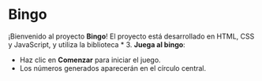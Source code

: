 # Bingo

¡Bienvenido al proyecto **Bingo**! El proyecto está desarrollado en HTML, CSS y JavaScript, y utiliza la biblioteca *
3. **Juega al bingo**:
   - Haz clic en **Comenzar** para iniciar el juego.
   - Los números generados aparecerán en el círculo central.

